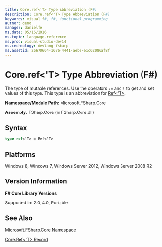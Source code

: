 ```yaml
---
title: Core.ref<'T> Type Abbreviation (F#)
description: Core.ref<'T> Type Abbreviation (F#)
keywords: visual f#, f#, functional programming
author: dend
manager: danielfe
ms.date: 05/16/2016
ms.topic: language-reference
ms.prod: visual-studio-dev14
ms.technology: devlang-fsharp
ms.assetid: 26670664-1676-4441-aebe-e1c62086af8f 
---
```


# Core.ref<'T> Type Abbreviation (F#)

The type of mutable references. Use the operators `:=` and `!` to get and set values of this type. This type is an abbreviation for [Ref&lt;'T&gt;](https://msdn.microsoft.com/library/d816cd68-043d-4f2f-a8a1-01c3bb78f93d).

**Namespace/Module Path:** Microsoft.FSharp.Core

**Assembly:** FSharp.Core (in FSharp.Core.dll)


## Syntax

```fsharp
type ref<'T> = Ref<'T>
```

## Platforms
Windows 8, Windows 7, Windows Server 2012, Windows Server 2008 R2

## Version Information
**F# Core Library Versions**

Supported in: 2.0, 4.0, Portable

## See Also
[Microsoft.FSharp.Core Namespace](Microsoft.FSharp.Core-Namespace-%5BFSharp%5D.md)

[Core.Ref&#60;'T&#62; Record](Core.Ref%5B%27T%5D-Record-%5BFSharp%5D.md)